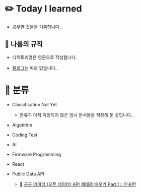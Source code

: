 # ✏️ Today I learned

- 공부한 것들을 기록합니다..

## 👀 나름의 규칙

- 디렉토리명은 영문으로 작성합니다.

- [블로그](https://velog.io/@yewon0804)는 따로 있습니다..

# 🌻 분류

- Classification Not Yet

    - 분류가 아직 지정되지 않은 임시 문서들을 저장해 둔 곳입니다..

- Algotithm

- Coding Test

- AI

- Firmware Programming

- React

- Public Data API

    - 🔗 [공공 데이터 (오픈 데이터) API 제대로 배우기 Part.1 :: 인프런](https://www.inflearn.com/course/%EA%B3%B5%EA%B3%B5%EB%8D%B0%EC%9D%B4%ED%84%B0-api-1#reviews)

